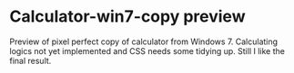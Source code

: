 # Calculator-win7-copy preview

Preview of pixel perfect copy of calculator from Windows 7. 
Calculating logics not yet implemented and CSS needs some tidying up. Still I like the final result.

